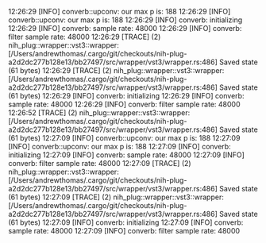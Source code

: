 
12:26:29 [INFO] converb::upconv: our max p is: 188
12:26:29 [INFO] converb::upconv: our max p is: 188
12:26:29 [INFO] converb: initializing
12:26:29 [INFO] converb: sample rate: 48000
12:26:29 [INFO] converb: filter sample rate: 48000
12:26:29 [TRACE] (2) nih_plug::wrapper::vst3::wrapper: [/Users/andrewthomas/.cargo/git/checkouts/nih-plug-a2d2dc277b128e13/bb27497/src/wrapper/vst3/wrapper.rs:486] Saved state (61 bytes)
12:26:29 [TRACE] (2) nih_plug::wrapper::vst3::wrapper: [/Users/andrewthomas/.cargo/git/checkouts/nih-plug-a2d2dc277b128e13/bb27497/src/wrapper/vst3/wrapper.rs:486] Saved state (61 bytes)
12:26:29 [INFO] converb: initializing
12:26:29 [INFO] converb: sample rate: 48000
12:26:29 [INFO] converb: filter sample rate: 48000
12:26:52 [TRACE] (2) nih_plug::wrapper::vst3::wrapper: [/Users/andrewthomas/.cargo/git/checkouts/nih-plug-a2d2dc277b128e13/bb27497/src/wrapper/vst3/wrapper.rs:486] Saved state (61 bytes)
12:27:09 [INFO] converb::upconv: our max p is: 188
12:27:09 [INFO] converb::upconv: our max p is: 188
12:27:09 [INFO] converb: initializing
12:27:09 [INFO] converb: sample rate: 48000
12:27:09 [INFO] converb: filter sample rate: 48000
12:27:09 [TRACE] (2) nih_plug::wrapper::vst3::wrapper: [/Users/andrewthomas/.cargo/git/checkouts/nih-plug-a2d2dc277b128e13/bb27497/src/wrapper/vst3/wrapper.rs:486] Saved state (61 bytes)
12:27:09 [TRACE] (2) nih_plug::wrapper::vst3::wrapper: [/Users/andrewthomas/.cargo/git/checkouts/nih-plug-a2d2dc277b128e13/bb27497/src/wrapper/vst3/wrapper.rs:486] Saved state (61 bytes)
12:27:09 [INFO] converb: initializing
12:27:09 [INFO] converb: sample rate: 48000
12:27:09 [INFO] converb: filter sample rate: 48000
